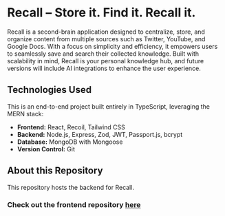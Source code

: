 # Recall – Store it. Find it. Recall it.

Recall is a second-brain application designed to centralize, store, and organize content from multiple sources such as Twitter, YouTube, and Google Docs. With a focus on simplicity and efficiency, it empowers users to seamlessly save and search their collected knowledge. Built with scalability in mind, Recall is your personal knowledge hub, and future versions will include AI integrations to enhance the user experience.

## Technologies Used

This is an end-to-end project built entirely in TypeScript, leveraging the MERN stack:

- **Frontend:** React, Recoil, Tailwind CSS
- **Backend:** Node.js, Express, Zod, JWT, Passport.js, bcrypt
- **Database:** MongoDB with Mongoose
- **Version Control:** Git

## About this Repository

This repository hosts the backend for Recall.

### Check out the frontend repository [here](https://github.com/mohammadbilalmansuri/recall-frontend)
